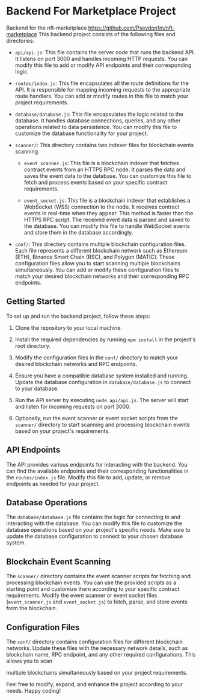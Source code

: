 # Backend For Marketplace Project
Backend for the nft-marketplace https://github.com/Psevdon1m/nft-marketplace
This backend project consists of the following files and directories:

- `api/api.js`: This file contains the server code that runs the backend API. It listens on port 3000 and handles incoming HTTP requests. You can modify this file to add or modify API endpoints and their corresponding logic.

- `routes/index.js`: This file encapsulates all the route definitions for the API. It is responsible for mapping incoming requests to the appropriate route handlers. You can add or modify routes in this file to match your project requirements.

- `database/database.js`: This file encapsulates the logic related to the database. It handles database connections, queries, and any other operations related to data persistence. You can modify this file to customize the database functionality for your project.

- `scanner/`: This directory contains two indexer files for blockchain events scanning.

  - `event_scanner.js`: This file is a blockchain indexer that fetches contract events from an HTTPS RPC node. It parses the data and saves the event data to the database. You can customize this file to fetch and process events based on your specific contract requirements.

  - `event_socket.js`: This file is a blockchain indexer that establishes a WebSocket (WSS) connection to the node. It receives contract events in real-time when they appear. This method is faster than the HTTPS RPC script. The received event data is parsed and saved to the database. You can modify this file to handle WebSocket events and store them in the database accordingly.

- `conf/`: This directory contains multiple blockchain configuration files. Each file represents a different blockchain network such as Ethereum (ETH), Binance Smart Chain (BSC), and Polygon (MATIC). These configuration files allow you to start scanning multiple blockchains simultaneously. You can add or modify these configuration files to match your desired blockchain networks and their corresponding RPC endpoints.

## Getting Started

To set up and run the backend project, follow these steps:

1. Clone the repository to your local machine.

2. Install the required dependencies by running `npm install` in the project's root directory.

3. Modify the configuration files in the `conf/` directory to match your desired blockchain networks and RPC endpoints.

4. Ensure you have a compatible database system installed and running. Update the database configuration in `database/database.js` to connect to your database.

5. Run the API server by executing `node api/api.js`. The server will start and listen for incoming requests on port 3000.

6. Optionally, run the event scanner or event socket scripts from the `scanner/` directory to start scanning and processing blockchain events based on your project's requirements.

## API Endpoints

The API provides various endpoints for interacting with the backend. You can find the available endpoints and their corresponding functionalities in the `routes/index.js` file. Modify this file to add, update, or remove endpoints as needed for your project.

## Database Operations

The `database/database.js` file contains the logic for connecting to and interacting with the database. You can modify this file to customize the database operations based on your project's specific needs. Make sure to update the database configuration to connect to your chosen database system.

## Blockchain Event Scanning

The `scanner/` directory contains the event scanner scripts for fetching and processing blockchain events. You can use the provided scripts as a starting point and customize them according to your specific contract requirements. Modify the event scanner or event socket files (`event_scanner.js` and `event_socket.js`) to fetch, parse, and store events from the blockchain.

## Configuration Files

The `conf/` directory contains configuration files for different blockchain networks. Update these files with the necessary network details, such as blockchain name, RPC endpoint, and any other required configurations. This allows you to scan

 multiple blockchains simultaneously based on your project requirements.

Feel free to modify, expand, and enhance the project according to your needs. Happy coding!
